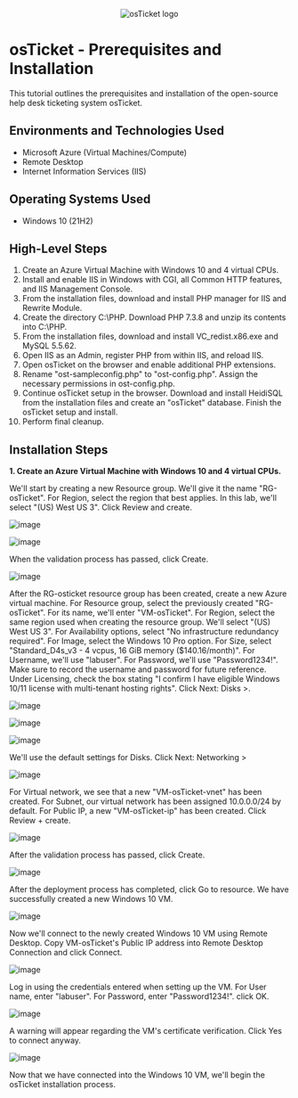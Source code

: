 <p align="center">
<img src="https://i.imgur.com/Clzj7Xs.png" alt="osTicket logo"/>
</p>

<h1>osTicket - Prerequisites and Installation</h1>
This tutorial outlines the prerequisites and installation of the open-source help desk ticketing system osTicket.<br />

<h2>Environments and Technologies Used</h2>

- Microsoft Azure (Virtual Machines/Compute)
- Remote Desktop
- Internet Information Services (IIS)

<h2>Operating Systems Used </h2>

- Windows 10</b> (21H2)

<h2>High-Level Steps</h2>

1. Create an Azure Virtual Machine with Windows 10 and 4 virtual CPUs.
2. Install and enable IIS in Windows with CGI, all Common HTTP features, and IIS Management Console.
3. From the installation files, download and install PHP manager for IIS and Rewrite Module.
4. Create the directory C:\PHP. Download PHP 7.3.8 and unzip its contents into C:\PHP.
5. From the installation files, download and install VC_redist.x86.exe and MySQL 5.5.62.
6. Open IIS as an Admin, register PHP from within IIS, and reload IIS.
7. Open osTicket on the browser and enable additional PHP extensions.
8. Rename "ost-sampleconfig.php" to "ost-config.php". Assign the necessary permissions in ost-config.php.
9. Continue osTicket setup in the browser. Download and install HeidiSQL from the installation files and create an "osTicket" database. Finish the osTicket setup and install.
10. Perform final cleanup.
   
<h2>Installation Steps</h2>

**1. Create an Azure Virtual Machine with Windows 10 and 4 virtual CPUs.**
<p>
We'll start by creating a new Resource group. We'll give it the name "RG-osTicket". For Region, select the region that best applies. In this lab, we'll select "(US) West US 3". Click Review and create. 
</p>

![image](https://github.com/marbienjimeno/osticket-prereqs/assets/29347863/27a982cb-a64e-4cb3-a7fc-54e64d3f23e1)

![image](https://github.com/marbienjimeno/osticket-prereqs/assets/29347863/cb803f19-eb6f-45bf-9b0f-b66231d45e66)

<p>
   When the validation process has passed, click Create. 
</p>

![image](https://github.com/marbienjimeno/osticket-prereqs/assets/29347863/74540534-613e-4c5f-b500-5b1ac3f2bd68)

<p>
   After the RG-osticket resource group has been created, create a new Azure virtual machine. For Resource group, select the previously created "RG-osTicket". For its name, we'll enter "VM-osTicket". For Region, select the same region used when creating the resource group. We'll select "(US) West US 3". For Availability options, select "No infrastructure redundancy required". For Image, select the Windows 10 Pro option. For Size, select "Standard_D4s_v3 - 4 vcpus, 16 GiB memory ($140.16/month)". For Username, we'll use "labuser". For Password, we'll use "Password1234!". Make sure to record the username and password for future reference. Under Licensing, check the box stating "I confirm I have eligible Windows 10/11 license with multi-tenant hosting rights". Click Next: Disks >.
</p>  

![image](https://github.com/marbienjimeno/osticket-prereqs/assets/29347863/7cfa368a-c3e3-4bff-96e5-103c63af9c79)

![image](https://github.com/marbienjimeno/osticket-prereqs/assets/29347863/2850135f-c5f0-4014-a1cb-47d7b9269adf)

![image](https://github.com/marbienjimeno/osticket-prereqs/assets/29347863/edcf5284-3b61-4788-9105-08271851c674)

<p>
We'll use the default settings for Disks. Click Next: Networking >
</p>

![image](https://github.com/marbienjimeno/osticket-prereqs/assets/29347863/a1a6f2d7-fa0b-4729-b86e-65121f4e0d1b)

<p>
   For Virtual network, we see that a new "VM-osTicket-vnet" has been created. For Subnet, our virtual network has been assigned 10.0.0.0/24 by default. For Public IP, a new "VM-osTicket-ip" has been created. Click Review + create.  
</p>

![image](https://github.com/marbienjimeno/osticket-prereqs/assets/29347863/2923e97d-3fee-4752-aed6-eb4e0d12291e)

<p>
   After the validation process has passed, click Create. 
</p>

![image](https://github.com/marbienjimeno/osticket-prereqs/assets/29347863/58e679da-f36b-4c63-9775-0f88aaf96dcc)

<p>
   After the deployment process has completed, click Go to resource. We have successfully created a new Windows 10 VM. 
</p>

![image](https://github.com/marbienjimeno/osticket-prereqs/assets/29347863/2974be59-469d-47cb-a982-3e385b6e6844)

<p>
   Now we'll connect to the newly created Windows 10 VM using Remote Desktop. Copy VM-osTicket's Public IP address into Remote Desktop Connection and click Connect. 
</p>

![image](https://github.com/marbienjimeno/osticket-prereqs/assets/29347863/29b17d1e-c908-44c7-90d7-c0f61861a67e)

<p>
   Log in using the credentials entered when setting up the VM. For User name, enter "labuser". For Password, enter "Password1234!". click OK.  
</p>

![image](https://github.com/marbienjimeno/osticket-prereqs/assets/29347863/aed74bf3-3ccd-4ca2-a596-4a1cd9d36788)

<p>
   A warning will appear regarding the VM's certificate verification. Click Yes to connect anyway. 
</p>

![image](https://github.com/marbienjimeno/osticket-prereqs/assets/29347863/5704b692-f6c1-48d2-b4ae-2c782aa3d86c)

Now that we have connected into the Windows 10 VM, we'll begin the osTicket installation process.


